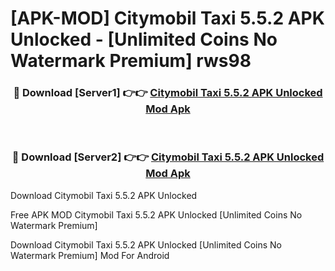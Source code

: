 # [APK-MOD] Citymobil Taxi 5.5.2 APK Unlocked - [Unlimited Coins No Watermark Premium] rws98



<div align="center">
<h3>🔴 Download [Server1] 👉👉 <a href="https://momento.my/?title=Citymobil_Taxi_5.5.2_APK_Unlocked">Citymobil Taxi 5.5.2 APK Unlocked Mod Apk</a></h3><br>

<h3>🔴 Download [Server2] 👉👉 <a href="https://momento.my/?title=Citymobil_Taxi_5.5.2_APK_Unlocked">Citymobil Taxi 5.5.2 APK Unlocked Mod Apk</a></h3>
</div>



Download Citymobil Taxi 5.5.2 APK Unlocked 

Free APK MOD Citymobil Taxi 5.5.2 APK Unlocked [Unlimited Coins No Watermark Premium]

Download Citymobil Taxi 5.5.2 APK Unlocked [Unlimited Coins No Watermark Premium] Mod For Android
